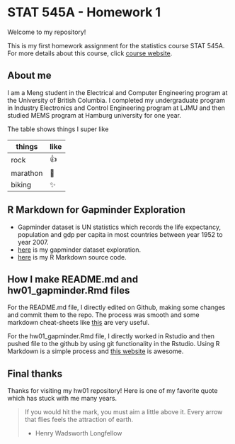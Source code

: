 # STAT 545A - Homework 1

Welcome to my repository! 

This is my first homework assignment for the statistics course STAT 545A. For more details about this course, click [course website](http://stat545.com/Classroom/ "stat 545a").

## About me

I am a Meng student in the Electrical and Computer Engineering program at the University of British Columbia. I completed my undergraduate program in Industry Electronics and Control Engineering program at LJMU and then studied MEMS program at Hamburg university for one year. 

The table shows things I super like

things|like 
------|---------------
rock  | :thumbsup:
marathon | :metal:
biking | :sparkles:

## R Markdown for Gapminder Exploration

* Gapminder dataset is UN statistics which records the life expectancy, population and gdp per capita in most countries between year 1952 to year 2007. 
* [here](https://github.com/STAT545-UBC-students/hw01-QinxinLin/blob/master/hw1_gapminder.md) is my gapminder dataset exploration.
* [here](https://github.com/STAT545-UBC-students/hw01-QinxinLin/blob/master/hw1_gapminder.Rmd) is my R Markdown source code. 
 
## How I make README.md and hw01_gapminder.Rmd files

For the README.md file, I directly edited on Github, making some changes and commit them to the repo. The process was smooth and some markdown cheat-sheets like [this](https://guides.github.com/pdfs/markdown-cheatsheet-online.pdf) are very useful. 

For the hw01_gapminder.Rmd file, I directly worked in Rstudio and then pushed file to the github by using git functionality in the Rstudio. Using R Markdown is a simple process and [this website](https://rmarkdown.rstudio.com/lesson-1.html) is awesome.

## Final thanks

Thanks for visiting my hw01 repository! Here is one of my favorite quote which has stuck with me many years.

> If you would hit the mark, you must aim a little above it. Every arrow that flies feels the attraction of earth.
>
> - Henry Wadsworth Longfellow

